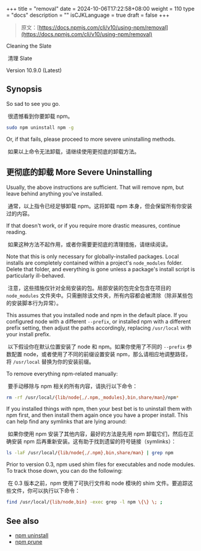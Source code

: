 +++
title = "removal"
date = 2024-10-06T17:22:58+08:00
weight = 110
type = "docs"
description = ""
isCJKLanguage = true
draft = false
+++

> 原文：[https://docs.npmjs.com/cli/v10/using-npm/removal](https://docs.npmjs.com/cli/v10/using-npm/removal)

Cleaning the Slate

​	清理 Slate

Version 10.9.0 (Latest)

## Synopsis

So sad to see you go.

​	很遗憾看到你要卸载 npm。

```bash
sudo npm uninstall npm -g
```

Or, if that fails, please proceed to more severe uninstalling methods.

​	如果以上命令无法卸载，请继续使用更彻底的卸载方法。

## 更彻底的卸载 More Severe Uninstalling

Usually, the above instructions are sufficient. That will remove npm, but leave behind anything you've installed.

​	通常，以上指令已经足够卸载 npm。这将卸载 npm 本身，但会保留所有你安装过的内容。

If that doesn't work, or if you require more drastic measures, continue reading.

​	如果这种方法不起作用，或者你需要更彻底的清理措施，请继续阅读。

Note that this is only necessary for globally-installed packages. Local installs are completely contained within a project's `node_modules` folder. Delete that folder, and everything is gone unless a package's install script is particularly ill-behaved.

​	注意，这些措施仅针对全局安装的包。局部安装的包完全包含在项目的 `node_modules` 文件夹中。只需删除该文件夹，所有内容都会被清除（除非某些包的安装脚本行为异常）。

This assumes that you installed node and npm in the default place. If you configured node with a different `--prefix`, or installed npm with a different prefix setting, then adjust the paths accordingly, replacing `/usr/local` with your install prefix.

​	以下假设你在默认位置安装了 node 和 npm。如果你使用了不同的 `--prefix` 参数配置 node，或者使用了不同的前缀设置安装 npm，那么请相应地调整路径，将 `/usr/local` 替换为你的安装前缀。

To remove everything npm-related manually:

​	要手动移除与 npm 相关的所有内容，请执行以下命令：

```bash
rm -rf /usr/local/{lib/node{,/.npm,_modules},bin,share/man}/npm*
```

If you installed things *with* npm, then your best bet is to uninstall them with npm first, and then install them again once you have a proper install. This can help find any symlinks that are lying around:

​	如果你使用 npm 安装了其他内容，最好的方法是先用 npm 卸载它们，然后在正确安装 npm 后再重新安装。这有助于找到遗留的符号链接（symlinks）：

```bash
ls -laF /usr/local/{lib/node{,/.npm},bin,share/man} | grep npm
```

Prior to version 0.3, npm used shim files for executables and node modules. To track those down, you can do the following:

​	在 0.3 版本之前，npm 使用了可执行文件和 node 模块的 shim 文件。要追踪这些文件，你可以执行以下命令：

```bash
find /usr/local/{lib/node,bin} -exec grep -l npm \{\} \; ;
```

## See also

- [npm uninstall](https://docs.npmjs.com/cli/v10/commands/npm-uninstall)
- [npm prune](https://docs.npmjs.com/cli/v10/commands/npm-prune)